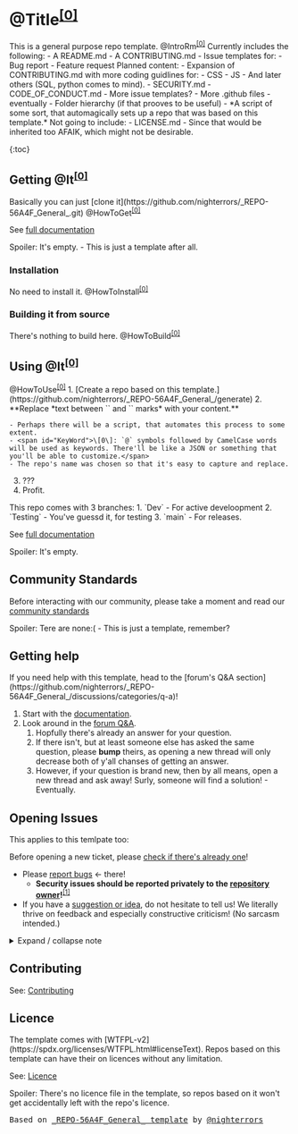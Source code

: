 # <?>@Title<sup><a title="Usage" href="#KeyWord">[0]</a></sup><?/?>

<?>This is a general purpose repo template.<?/?>
<?>@IntroRm<sup><a title="Usage" href="#KeyWord">[0]</a></sup><?/?>
<?>
Currently includes the following:
- A README.md
- A CONTRIBUTING.md
- Issue templates for:
	- Bug report
	- Feature request
<?/?>
<?>
Planned content:
- Expansion of CONTRIBUTING.md with more coding guidlines for:
	- CSS
	- JS
	- And later others (SQL, python comes to mind).
- SECURITY.md
- CODE_OF_CONDUCT.md
- More issue templates?
- More .github files - eventually
- Folder hierarchy (if that prooves to be useful)
- *A script of some sort, that automagically sets up a repo that was based on this template.*
<?/?>
<?>
Not going to include:
- LICENSE.md - Since that would be inherited too AFAIK, which might not be desirable.
<?/?>

{:toc}

## Getting <?>@It<sup><a title="Usage" href="#KeyWord">[0]</a></sup><?/?>
<?>
Basically you can just [clone it](https://github.com/nighterrors/_REPO-56A4F_General_.git)
<?/?>

<?>@HowToGet<sup><a title="Usage" href="#KeyWord">[0]</a></sup><?/?>

See [full documentation](https://github.com/nighterrors/_REPO-56A4F_General_/wiki)
<?>Spoiler: It's empty. - This is just a template after all.<?/?>

### Installation
<?>No need to install it.<?/?>

<?>@HowToInstall<sup><a title="Usage" href="#KeyWord">[0]</a></sup><?/?>

### Building it from source
<?>There's nothing to build here.<?/?>

<?>@HowToBuild<sup><a title="Usage" href="#KeyWord">[0]</a></sup><?/?>

## Using <?>@It<sup><a title="Usage" href="#KeyWord">[0]</a></sup><?/?>
<?>@HowToUse<sup><a title="Usage" href="#KeyWord">[0]</a></sup><?/?>
<?>
1. [Create a repo based on this template.](https://github.com/nighterrors/_REPO-56A4F_General_/generate)
2. **Replace *text between `<?>` and `<?/?>` marks* with your content.**
	- Perhaps there will be a script, that automates this process to some extent.
	- <span id="KeyWord">\[0\]: `@` symbols followed by CamelCase words will be used as keywords. There'll be like a JSON or something that you'll be able to customize.</span>
	- The repo's name was chosen so that it's easy to capture and replace.
3. ???
4. Profit.
<?/?>
<?>
This repo comes with 3 branches:
1. `Dev` - For active develoopment
2. `Testing` - You've guessd it, for testing
3. `main` - For releases.
<?/?>

See [full documentation](https://github.com/nighterrors/_REPO-56A4F_General_/wiki)
<?>Spoiler: It's empty.<?/?>

## Community Standards

Before interacting with our community, please take a moment and read our [community standards](https://github.com/nighterrors/_REPO-56A4F_General_/blob/main/CODE_OF_CONDUCT.md)
<?>Spoiler: Tere are none:( - This is just a template, remember?<?/?>

## Getting help
<?>
If you need help with this template, head to the [forum's Q&A section](https://github.com/nighterrors/_REPO-56A4F_General_/discussions/categories/q-a)!
<?/?>

1. Start with the [documentation](https://github.com/nighterrors/_REPO-56A4F_General_/wiki).
2. Look around in the [forum Q&amp;A](https://github.com/nighterrors/_REPO-56A4F_General_/discussions/categories/q-a).
	1. Hopfully there's already an answer for your question.
	2. If there isn't, but at least someone else has asked the same question, please **bump** theirs, as opening a new thread will only decrease both of y'all chanses of getting an answer.
	3. However, if your question is brand new, then by all means, open a new thread and ask away! Surly, someone will find a solution! - Eventually.

## Opening Issues
<?>This applies to this temlpate too:<?/?>

Before opening a new ticket, please [check if there's already one](https://github.com/nighterrors/_REPO-56A4F_General_/issues?q=is%3Aissue)!

- Please [report bugs](https://github.com/nighterrors/_REPO-56A4F_General_/issues/new?assignees=&labels=bug&template=bug_report.md&title=%3CBUG%3E+) &lt;- there!
	- **Security issues should be reported privately to the [repository owner](https://github.com/nighterrors)!**<sup id="AiRepoOwner"><a title="They should publish a way of contacting them on their profile." href="#FiRepoOwner">[1]</a></sup>
- If you have a [suggestion or idea](https://github.com/nighterrors/_REPO-56A4F_General_/issues/new?assignees=&labels=&template=suggestion.md&title=%3CIMP%3E+), do not hesitate to tell us! We literally thrive on feedback and especially constructive criticism! (No sarcasm intended.)

<details><summary>Expand / collapse note</summary>
<dl>
	<dt id="FiRepoOwner">1 <a title="Report security issues" href="AiRepoOwner">^</a> Contact</dt>
	<dd>A repository owner may choose to publish contact info for sensitive communication on their profile, instead of putting it in every readme and it's commit history. For it's easier to maintain and less permanent.</dd>
</dl>
</details>

## Contributing

See: [Contributing](https://github.com/nighterrors/_REPO-56A4F_General_/blob/main/CONTRIBUTING.md)

## Licence
<?>The template comes with [WTFPL-v2](https://spdx.org/licenses/WTFPL.html#licenseText). Repos based on this template can have their on licences without any limitation.<?/?>

See: [Licence](https://github.com/nighterrors/_REPO-56A4F_General_/blob/main/LICENSE)

<?>Spoiler: There's no licence file in the template, so repos based on it won't get accidentally left with the repo's licence.</?>

<span style="font-family:monospace;">Based on [\_REPO-56A4F\_General\_ template](https://github.com/nighterrors/_REPO-56A4F_General_) by [@nighterrors](https://github.com/nighterrors)</span>
